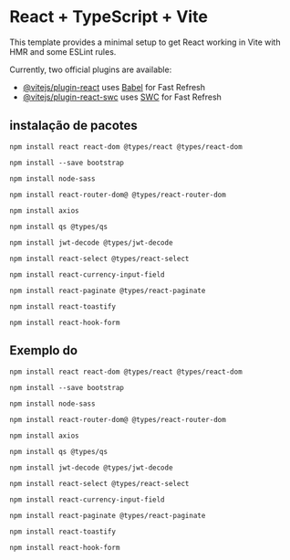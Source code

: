 # React + TypeScript + Vite

This template provides a minimal setup to get React working in Vite with HMR and some ESLint rules.

Currently, two official plugins are available:

- [@vitejs/plugin-react](https://github.com/vitejs/vite-plugin-react/blob/main/packages/plugin-react/README.md) uses [Babel](https://babeljs.io/) for Fast Refresh
- [@vitejs/plugin-react-swc](https://github.com/vitejs/vite-plugin-react-swc) uses [SWC](https://swc.rs/) for Fast Refresh

## instalação de pacotes

```
npm install react react-dom @types/react @types/react-dom

npm install --save bootstrap

npm install node-sass

npm install react-router-dom@ @types/react-router-dom

npm install axios

npm install qs @types/qs

npm install jwt-decode @types/jwt-decode

npm install react-select @types/react-select

npm install react-currency-input-field

npm install react-paginate @types/react-paginate

npm install react-toastify

npm install react-hook-form

```

## Exemplo do

```
npm install react react-dom @types/react @types/react-dom

npm install --save bootstrap

npm install node-sass

npm install react-router-dom@ @types/react-router-dom

npm install axios

npm install qs @types/qs

npm install jwt-decode @types/jwt-decode

npm install react-select @types/react-select

npm install react-currency-input-field

npm install react-paginate @types/react-paginate

npm install react-toastify

npm install react-hook-form


```
